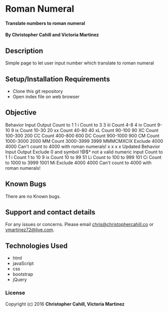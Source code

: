 # Roman Numeral

#### Translate numbers to roman numeral

#### By **Christopher Cahill and Victoria Martinez**

## Description

Simple page to let user input number which translate to roman numeral

## Setup/Installation Requirements

* Clone this git repository
* Open index file on web browser

## Objective

Behavior	             Input	    Output
Count to 1	           1	        i
Count to 3	           3	        iii
Count 4-8	             4	        iv
Count 9-10	           9	        ix
Count 10-30	           20	        xx
Count 40-80	           40	        xL
Count 90-100	         90	        XC
Count 100-300	         200	      CC
Count 400-800	         600	      DC
Count 900-1000	       900	      CM
Count 1000-3000	       2000	      MM
Count 3000-3999	       3999	      MMMCMXCIX
Exclude 4000	         4000	      Can't count to 4000 with roman numerals!
                      x          x
                      x          x
Updated Behavior	     Input	    Output
Exclude 0 and symbol	 !@$*	      not a valid numeric input
Count to 1	           1	        i
Count 1 to 10	         9	        ix
Count 10 to 99	       51	        Li
Count to 100 to 999	   101	      Ci
Count to 1000 to 3999	 1001	      Mi
Exclude 4000	         4000	     Can't count to 4000 with roman numerals!

## Known Bugs

There are no Known bugs.  

## Support and contact details

For any issues or concerns.  Please email chris@christophercahill.co or vmartinez72@live.com.

## Technologies Used

* html
* javaScript
* css
* bootstrap
* jQuery

### License

Copyright (c) 2016 **Christopher Cahill, Victoria Martinez**
